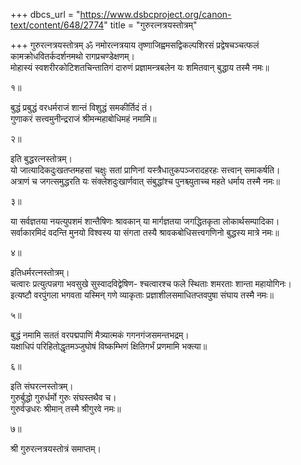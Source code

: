 +++
dbcs_url = "https://www.dsbcproject.org/canon-text/content/648/2774"
title = "गुरुरत्नत्रयस्तोत्रम्"

+++
गुरुरत्नत्रयस्तोत्रम्
ॐ नमोरत्नत्रयाय
तृष्णाजिह्वमसद्विकल्पशिरसं प्रद्वेषचञ्चत्फलं 
कामक्रोधवितर्कदर्शनमथो रागप्रचण्डेक्षणम्।  
मोहास्यं स्वशरीरकोटिशतचिन्तातिगं दारुणं 
प्रज्ञामन्त्रबलेन यः शमितवान् बुद्धाय तस्मै नमः॥

१॥

बुद्धं प्रबुद्धं वरधर्मराजं शान्तं विशुद्धं समकीर्तिदं तं।  
गुणाकरं सत्त्वमुनीन्द्रराजं श्रीमन्महाबोधिमहं नमामि॥

२॥

इति बुद्धरत्नस्तोत्रम्।  
यो जात्यादिकदुःखतप्तमहसां चक्षुः सतां  प्राणिनां 
यस्त्रैधातुकपञ्जरादहरहः सत्त्वान् समाकर्षति।  
अत्राणं च जगत्समुद्धरति यः संक्लेशदुःखार्णवात् 
संबुद्धांश्च पुनश्च्युताच्च महते धर्माय तस्मै नमः॥

३॥

या सर्वज्ञतया नयत्युपशमं शान्तैषिणः श्रावकान् 
या मार्गज्ञतया जगद्धितकृता लोकार्थसम्पादिका।  
सर्वाकारमिदं वदन्ति मुनयो विश्वस्य या संगता 
तस्यै श्रावकबोधिसत्त्वगणिनो बुद्धस्य मात्रे नमः॥

४॥

इतिधर्मरत्नस्तोत्रम्।  
चत्वारः प्रत्युत्पन्नगा भवसुखे सुस्वादविद्वेषिण-
श्चत्वारश्च फले स्थिताः शमरताः शान्ता महायोगिनः।  
इत्यष्टौ वरपुंगला भगवता यस्मिन् गणे व्याकृताः
प्रज्ञाशीलसमाधितप्तवपुषा संघाय तस्मै नमः॥

५॥

बुद्धं नमामि सततं वरपद्मपाणिं 
मैत्र्यात्मकं गगनगंजसमन्तभद्रम्।  
यक्षाधिपं परिहितोद्धृतमञ्जुघोषं 
विष्कम्भिणं क्षितिगर्भं प्रणमामि भक्त्या॥

६॥

इति संघरत्नस्तोत्रम्।  
गुरुर्बुद्धो गुरुर्धर्मो गुरुः संघस्तथैव च।  
गुरुर्वज्रधरः श्रीमान् तस्मै श्रीगुरवे नमः॥

७॥

श्री गुरुरत्नत्रयस्तोत्रं समाप्तम्।  
